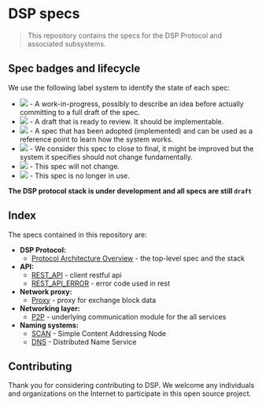 # DSP specs
> This repository contains the specs for the DSP Protocol and associated subsystems.

## Spec badges and lifecycle

We use the following label system to identify the state of each spec:

- ![](https://img.shields.io/badge/status-wip-orange.svg?style=flat-square) - A work-in-progress, possibly to describe an idea before actually committing to a full draft of the spec.
- ![](https://img.shields.io/badge/status-draft-yellow.svg?style=flat-square) - A draft that is ready to review. It should be implementable.
- ![](https://img.shields.io/badge/status-reliable-green.svg?style=flat-square) - A spec that has been adopted (implemented) and can be used as a reference point to learn how the system works.
- ![](https://img.shields.io/badge/status-stable-brightgreen.svg?style=flat-square) - We consider this spec to close to final, it might be improved but the system it specifies should not change fundamentally.
- ![](https://img.shields.io/badge/status-permanent-blue.svg?style=flat-square) - This spec will not change.
- ![](https://img.shields.io/badge/status-deprecated-red.svg?style=flat-square) - This spec is no longer in use.

**The DSP protocol stack is under development and all specs are still `draft`**

## Index

The specs contained in this repository are:

- **DSP Protocol:**
  - [Protocol Architecture Overview](./ARCHITECTURE.md) - the top-level spec and the stack
- **API:**
  - [REST_API](https://github.com/DSP-Labs/docs/blob/master/client/RESTFUL_API.md) - client restful api
  - [REST_API_ERROR](./RESTFUL_API_ERROR.md) - error code used in rest 
- **Network proxy:**
  - [Proxy](./PROXY.md) - proxy for exchange block data
- **Networking layer:**
  - [P2P](./P2P.md) - underlying communication module for the all services
- **Naming systems:**
  - [SCAN](./SCAN.md) - Simple Content Addressing Node
  - [DNS](./DNS.md) - Distributed Name Service


## Contributing
Thank you for considering contributing to DSP. We welcome any individuals and organizations on the Internet to participate in this open source project.
